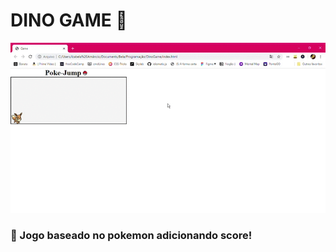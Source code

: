  <h1> DINO GAME 🦖 </h1>
 
 ![Alt text](https://github.com/belatoledo/dino-game/blob/master/Game%20Gif.gif?raw=true "Game Gif")

<h3 align"justify"> 📌 Jogo baseado no pokemon adicionando score! </h3>
